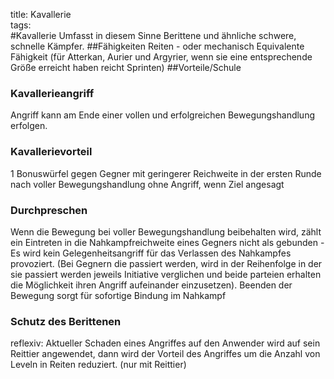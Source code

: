 title: Kavallerie  
tags:   
#Kavallerie
Umfasst in diesem Sinne Berittene und ähnliche schwere, schnelle Kämpfer.
##Fähigkeiten
Reiten - oder mechanisch Equivalente Fähigkeit (für Atterkan, Aurier und Argyrier, wenn sie eine entsprechende Größe erreicht haben reicht Sprinten)
##Vorteile/Schule

### Kavallerieangriff
Angriff kann am Ende einer vollen und erfolgreichen Bewegungshandlung erfolgen.
### Kavallerievorteil
1 Bonuswürfel gegen Gegner mit geringerer Reichweite in der ersten Runde nach voller Bewegungshandlung ohne Angriff, wenn Ziel angesagt
### Durchpreschen
Wenn die Bewegung bei voller Bewegungshandlung beibehalten wird, zählt ein Eintreten in die Nahkampfreichweite eines Gegners nicht als gebunden - Es wird kein Gelegenheitsangriff für das Verlassen des Nahkampfes provoziert.
(Bei Gegnern die passiert werden, wird in der Reihenfolge in der sie passiert werden jeweils Initiative verglichen und beide parteien erhalten die Möglichkeit ihren Angriff aufeinander einzusetzen). Beenden der Bewegung sorgt für sofortige Bindung im Nahkampf
### Schutz des Berittenen
reflexiv: Aktueller Schaden eines Angriffes auf den Anwender wird auf sein Reittier angewendet, dann wird der Vorteil des Angriffes um die Anzahl von Leveln in Reiten reduziert. (nur mit Reittier)


